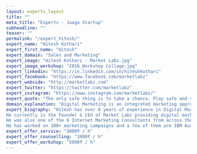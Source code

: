 ```yaml
---
layout: experts_layout
title: ""
meta_title: "Experts - Jaaga Startup"
subheadline: ""
teaser: ""
permalink: "/expert_hitesh/"
expert_name: "Hitesh Kothari"
expert_first_name: "Hitesh"
expert_domain: "Sales and Marketing"
expert_image: "Hitesh Kothari - Market Labz.jpg"
expert_image_workshop: "2016_Workshop Collage.jpg"
expert_linkedin: "https://in.linkedin.com/in/hiteshkothari"
expert_facebook: "https://www.facebook.com/marketlabz"
expert_webside: "http://marketlabz.com"
expert_twitter: "https://twitter.com/marketlabz"
expert_instagram: "https://www.instagram.com/marketlabz/"
expert_quote: "The only safe thing is to take a chance. Play safe and you are dead!"
domain_explanation: "Digital Marketing is an integrated marketing approach where we attract, engage and convert customers online. It utilizes multiple channels such as content marketing, social media marketing, influencer marketing, SEO and online advertising to help brands connect with customers and uncover performance of marketing programs in real-time. Brands get a 2-fold advantage of getting visibility and business growth."
expert_biography: "Hitesh has over 8 years of experience in Digital Marketing having played some key roles at Infosys, IBM-Australia and New Zealand & Sonata Software. 
He currently is the Founder & CEO of Market Labz providing digital marketing services.
He was also one of the 6 Internet Marketing Consultants from across the world who worked with the world's Top Digital marketer, Neil Patel and helped 30 companies from startups to billion $ companies with their Digital Marketing strategies. 
He has worked on 100+ marketing campaigns and a few of them are IBM Australian Open, SAPPHIRE, Oracle Open World, etc."
expert_offer_service: "3000₹ / h"
expert_offer_counselling: "2000₹ / h"
expert_offer_workshop: "5000₹ / h"
---
```



